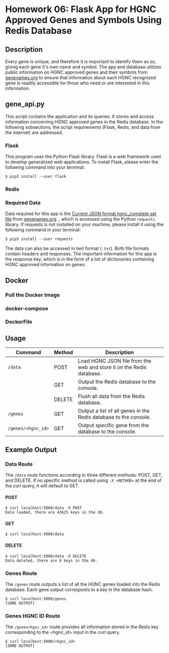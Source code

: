 # Homework 06: Flask App for HGNC Approved Genes and Symbols Using Redis Database

## Description
Every gene is unique, and therefore it is important to identify them as so, giving each gene it's own name and symbol. The app and database utilizes public information on HGNC approved genes and their symbols from [genenames.org](https://www.genenames.org/) to ensure that information about each HGNC recognized gene is readily accessible for those who need or are interested in this information.

## gene_api.py
This script contains the applicaiton and its queries. It stores and access information concerning HGNC approved genes in the Redis database. In the following subsections, the script requirements (Flask, Redis, and data from the internet) are addressed.

### Flask
This program uses the Python Flask library. Flask is a web framework used to develop generalized web applications. To install Flask, please enter the following command into your terminal:

```
$ pip3 install --user flask
```

### Redis

### Required Data
Data required for this app is the [Current JSON format hgnc_complete set file](https://ftp.ebi.ac.uk/pub/databases/genenames/hgnc/json/hgnc_complete_set.json) from [genenames.org](https://www.genenames.org/).  , which is accessed using the Python `requests` library. If requests is not installed on your machine, please install it using the following command in your terminal:

```
$ pip3 install --user requests
```
The data can also be accessed in text format (`.txt`). Both file formats contain headers and responses. The important information for this app is the response key, which is in the form of a list of dictionaries containing HGNC approved information on genes.

## Docker

### Pull the Docker Image

### docker-compose

### DockerFile

## Usage

| Command | Method | Description |
| --- | --- | --- |
| `/data` | POST | Load HGNC JSON file from the web and store it on the Redis database. |
| | GET | Output the Redis database to the console. |
| | DELETE | Flush all data from the Redis database. |
| `/genes` | GET | Output a list of all genes in the Redis database to the console. |
| `/genes/<hgnc_id>` | GET | Output specific gene from the database to the console. |

## Example Output

### Data Route
The `/data` route functions according to three different methods: POST, GET, and DELETE. If no specific method is called using `-X <METHOD>` at the end of the curl query, it will default to GET.

#### POST
```
$ curl localhost:5000/data -X POST
Data loaded, there are 43625 keys in the db.
```

#### GET
`$ curl localhost:5000/data`

#### DELETE
```
$ curl localhost:5000/data -X DELETE
Data deleted, there are 0 keys in the db.
```

### Genes Route
The `/genes` route outputs a list of all the HGNC genes loaded into the Redis database. Each gene output corresponts to a key in the database hash.
```
$ curl localhost:5000/genes
[SOME OUTPUT]
```

### Genes HGNC ID Route
The `/genes<hgnc_id>` route provides all information stored in the Redis key corresponding to the <hgnc_id> input in the curl query.
```
$ curl localhost:5000/<hgnc_id>
[SOME OUTPUT]
```
